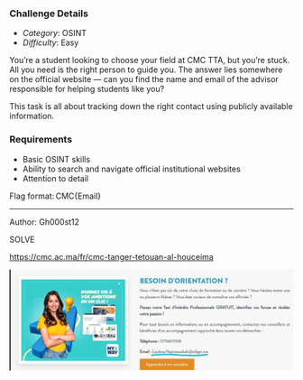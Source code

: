 ### Challenge Details

- *Category*: OSINT
- *Difficulty*: Easy

You’re a student looking to choose your field at CMC TTA, but you’re stuck. All you need is the right person to guide you. The answer lies somewhere on the official website — can you find the name and email of the advisor responsible for helping students like you?

This task is all about tracking down the right contact using publicly available information.

### Requirements

- Basic OSINT skills
- Ability to search and navigate official institutional websites
- Attention to detail

Flag format: CMC{Email}

---

Author: Gh000st12

SOLVE

https://cmc.ac.ma/fr/cmc-tanger-tetouan-al-houceima

![image](./WhatsApp%20Image%202025-05-18%20at%2018.50.30_08704ea5.jpg)